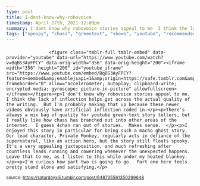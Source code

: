 ```yaml
---
type: post
title: I-dont-know-why-robovoice
timestamp: April 17th, 2021 12:00pm
summary: I dont know why robovoice stories appeal to me  I think the lack of inflection helps get across the actual quality of the writing  But Im probably Theres always a mix bag of quality for youtube greentext story tellers but I really like how chass has branched out into other areas of the internetI enjoyed this story in particular for being such a macho ghost story  Our lead character Private Monkey regularly acts in defiance of the supernatuIm curious how part two is going to go  Part one here feels pretty stand alone and satisfying
tags: ["spoopy", "chass", "greentext", "shows", "youtube", "recommended", "Youtube"]
---
```

####
                    <figure class="tmblr-full tmblr-embed" data-provider="youtube" data-url="https://www.youtube.com/watch?v=BqBS3AyFPCY" data-orig-width="356" data-orig-height="200"><iframe width="356" height="200" id="youtube_iframe" src="https://www.youtube.com/embed/BqBS3AyFPCY?feature=oembed&amp;enablejsapi=1&amp;origin=https://safe.txmblr.com&amp;wmode=opaque" frameborder="0" allow="accelerometer; autoplay; clipboard-write; encrypted-media; gyroscope; picture-in-picture" allowfullscreen></iframe></figure><p>I don't know why robovoice stories appeal to me.  I think the lack of inflection helps get across the actual quality of the writing.  But I'm probably making that up because these newer videos obviously have artificial inflection coded in.</p><p>There's always a mix bag of quality for youtube green-text story tellers, but I really like how chass has branched out into other areas of the internet.  I guess 4chan ran out of stories.  Makes sense.  </p><p>I enjoyed this story in particular for being such a macho ghost story.  Our lead character, Private Monkey, regularly acts in defiance of the supernatural, like an action hero, but the story still floats spooky.  It's a very appealing juxtaposition, and much refreshing after countless leads running and cowering whenever the unexpected happens.  Leave that to me, as I listen to this while under my heated blankey.</p><p>I'm curious how part two is going to go.  Part one here feels pretty stand alone and satisfying.</p>
                
                
                
                
                
                
                                
<small>source: https://saturdayxiii.tumblr.com/post/648735561350299648</small>
